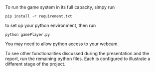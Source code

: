 To run the game system in its full capacity, simpy run

```
pip install -r requirement.txt
```
to set up your python environment, then run

```
python gamePlayer.py
```

You may need to allow python access to your webcam.

To see other functionalities discussed during the presentation and the report, run the remaining python files. Each is configured to
illustrate a different stage of the project.
